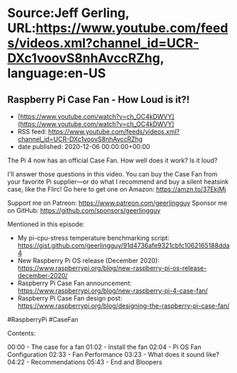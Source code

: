 # Source:Jeff Gerling, URL:https://www.youtube.com/feeds/videos.xml?channel_id=UCR-DXc1voovS8nhAvccRZhg, language:en-US

## Raspberry Pi Case Fan - How Loud is it?!
 - [https://www.youtube.com/watch?v=ch_OC4kDWVY](https://www.youtube.com/watch?v=ch_OC4kDWVY)
 - RSS feed: https://www.youtube.com/feeds/videos.xml?channel_id=UCR-DXc1voovS8nhAvccRZhg
 - date published: 2020-12-06 00:00:00+00:00

The Pi 4 now has an official Case Fan. How well does it work? Is it loud?

I'll answer those questions in this video. You can buy the Case Fan from your favorite Pi supplier—or do what I recommend and buy a silent heatsink case, like the Flirc! Go here to get one on Amazon: https://amzn.to/37EkjMj

Support me on Patreon: https://www.patreon.com/geerlingguy
Sponsor me on GitHub: https://github.com/sponsors/geerlingguy

Mentioned in this episode:

  - My pi-cpu-stress temperature benchmarking script: https://gist.github.com/geerlingguy/91d4736afe9321cbfc1062165188dda4
  - New Raspberry Pi OS release (December 2020): https://www.raspberrypi.org/blog/new-raspberry-pi-os-release-december-2020/
  - Raspberry Pi Case Fan announcement: https://www.raspberrypi.org/blog/new-raspberry-pi-4-case-fan/
  - Raspberry Pi Case Fan design post: https://www.raspberrypi.org/blog/designing-the-raspberry-pi-case-fan/

#RaspberryPi #CaseFan

Contents:

00:00 - The case for a fan
01:02 - Install the fan
02:04 - Pi OS Fan Configuration
02:33 - Fan Performance
03:23 - What does it sound like?
04:22 - Recommendations
05:43 - End and Bloopers


